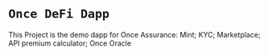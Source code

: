 # `Once DeFi Dapp`

This Project is the demo dapp for Once Assurance: Mint; KYC; Marketplace; API premium calculator; Once Oracle

```


